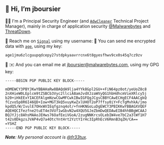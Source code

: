## 👋 Hi, I’m jboursier


👨‍💼 I'm a Principal Security Engineer (and [`AdwCleaner`](https://malwarebytes.com/adwcleaner) Technical Project Manager), mainly in charge of application security [@Malwarebytes](https://github.com/Malwarebytes) and [ThreatDown](https://www.threatdown.com/).

💬 Reach me on [`Signal`](https://signal.me/#eu/tmXBvYVlOnGina660xTkNEXPRcZ_-nnuhDCjM8xKC7Nsj53ifwxM4pZt0TQOtLhz) using my username:
🔏 You can send me encrypted data with [`age`](https://github.com/FiloSottile/age), using my key:

```
age1jmu6zlcguupqdcepy27stdpkyaavrrcnx6t8gyesfhwv9cx0s45q7cz9zv
```

🔏 ✉️ And you can email me at [jboursier@malwarebytes.com](mailto:jboursier@malwarebytes.com), using my GPG key:

```
-----BEGIN PGP PUBLIC KEY BLOCK-----

mDMEWCY3PBYJKwYBBAHaRw8BAQdA9lja4YYk8Gpl2GU++FiN64pz0ot/yeUoZ8c8
2nXHieW0LEplcm9tZSBCb3Vyc2llciA8amJvdXJzaWVyQG1hbHdhcmVieXRlcy5j
b20+iHkEExYIACEFAlgmNzwCGwMFCwkIBwIGFQgJCgsCBBYCAwECHgECF4AACgkQ
fCzvo5p8R6I46QD+Iow+MGT3kQ5vuyKwZxlUHOT2oP7ffsy0iY+FcTgMvhkA/jmo
kpdQ5/W/IvulE7OHxWVIEqfgznq4ot/+fnHKNGoLuDgEWCY3PBIKKwYBBAGXVQEF
AQEHQCIfezfne2tuET4e3VUf1wGbvN2w4XQU5GJeZbmDwQEDAwEIB4hhBBgWCAAJ
BQJYJjc8AhsMAAoJEHws76OafEeiVGoA/2zugNNKrcsOLebIW4ve7bC2a3lWf1H7
t42s0DkgzsJVAP4vQ7a4OtcYntHrt2YztYIrHc3IpRhEcV6RmnB3qZH/CA==
=YSHZ
-----END PGP PUBLIC KEY BLOCK-----
```

_**Note**: My personal account is [@fr33tux](https://github.com/fr33tux)._
